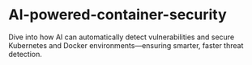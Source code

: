 # AI-powered-container-security
Dive into how AI can automatically detect vulnerabilities and secure Kubernetes and Docker environments—ensuring smarter, faster threat detection.
